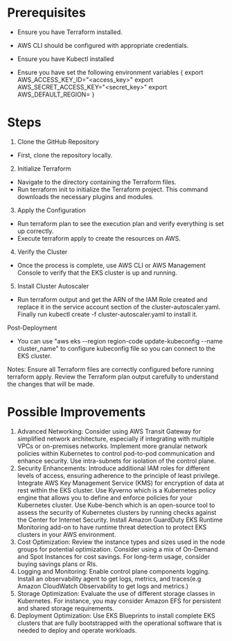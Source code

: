 # Prerequisites
- Ensure you have Terraform installed.
- AWS CLI should be configured with appropriate credentials.
- Ensure you have Kubectl installed

- Ensure you have set the following environment variables
{ export AWS_ACCESS_KEY_ID="<access_key>"
export AWS_SECRET_ACCESS_KEY="<secret_key>"
export AWS_DEFAULT_REGION=<region> }

# Steps

1) Clone the GitHub Repository
 - First, clone the repository locally.

2) Initialize Terraform
- Navigate to the directory containing the Terraform files.
- Run terraform init to initialize the Terraform project. This command downloads the necessary plugins and modules.

3) Apply the Configuration
- Run terraform plan to see the execution plan and verify everything is set up correctly.
- Execute terraform apply to create the resources on AWS.

4) Verify the Cluster
- Once the process is complete, use AWS CLI or AWS Management Console to verify that the EKS cluster is up and running.

5) Install Cluster Autoscaler
- Run terraform output and get the ARN of the IAM Role created and replace it in the service account section of the cluster-autoscaler.yaml. Finally run kubectl create -f cluster-autoscaler.yaml to install it.

Post-Deployment
- You can use "aws eks --region region-code update-kubeconfig --name cluster_name" to configure kubeconfig file so you can connect to the EKS cluster.

Notes:
Ensure all Terraform files are correctly configured before running terraform apply.
Review the Terraform plan output carefully to understand the changes that will be made.

# Possible Improvements
1) Advanced Networking: Consider using AWS Transit Gateway for simplified network architecture, especially if integrating with multiple VPCs or on-premises networks.
Implement more granular network policies within Kubernetes to control pod-to-pod communication and enhance security. Use intra-subnets for isolation of the control plane.
2) Security Enhancements: Introduce additional IAM roles for different levels of access, ensuring adherence to the principle of least privilege.
Integrate AWS Key Management Service (KMS) for encryption of data at rest within the EKS cluster. Use Kyverno which is a Kubernetes policy engine that allows you to define and enforce policies for your Kubernetes cluster. Use Kube-bench which is an open-source tool to assess the security of Kubernetes clusters by running checks against the Center for Internet Security. Install Amazon GuardDuty EKS Runtime Monitoring add-on to have runtime threat detection to protect EKS clusters in your AWS environment.
3) Cost Optimization: Review the instance types and sizes used in the node groups for potential optimization. Consider using a mix of On-Demand and Spot Instances for cost savings. For long-term usage, consider buying savings plans or RIs.
4) Logging and Monitoring: Enable control plane components logging. Install an observability agent to get logs, metrics, and traces(e.g Amazon CloudWatch Observability to get logs and metrics.)
5) Storage Optimization: Evaluate the use of different storage classes in Kubernetes. For instance, you may consider Amazon EFS for persistent and shared storage requirements.
6) Deployment Optimization: Use EKS Blueprints to install complete EKS clusters that are fully bootstrapped with the operational software that is needed to deploy and operate workloads.

